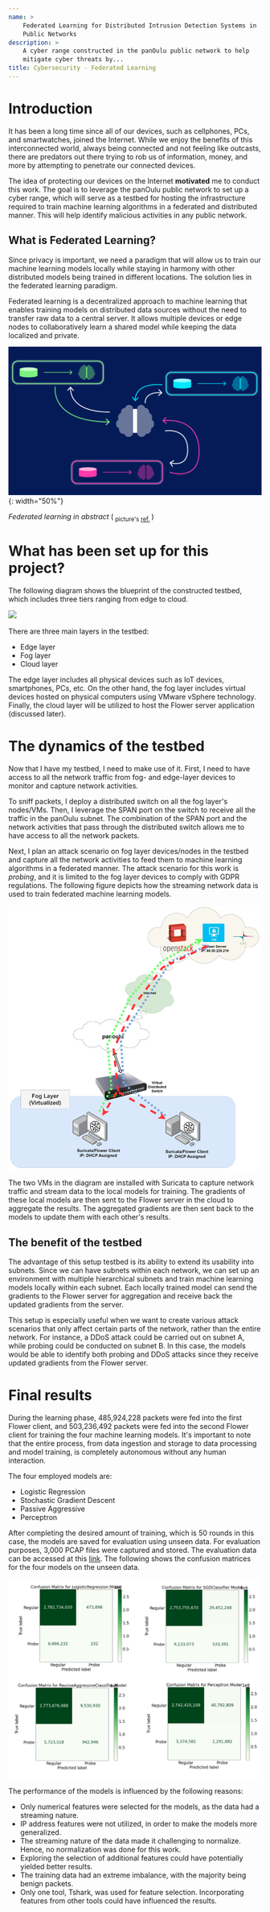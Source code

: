 ```yaml
---
name: > 
    Federated Learning for Distributed Intrusion Detection Systems in
    Public Networks
description: >
    A cyber range constructed in the panOulu public network to help
    mitigate cyber threats by...
title: Cybersecurity - Federated Learning
---
```


# Introduction

It has been a long time since all of our devices, such as cellphones,
PCs, and smartwatches, joined the Internet. While we enjoy the
benefits of this interconnected world, always being connected and not
feeling like outcasts, there are predators out there trying to rob us
of information, money, and more by attempting to penetrate our
connected devices.

The idea of protecting our devices on the Internet **motivated** me to
conduct this work. The goal is to leverage the panOulu public network
to set up a cyber range, which will serve as a testbed for hosting the
infrastructure required to train machine learning algorithms in a
federated and distributed manner. This will help identify malicious
activities in any public network.

## What is Federated Learning?

Since privacy is important, we need a paradigm that will allow us to
train our machine learning models locally while staying in harmony
with other distributed models being trained in different locations.
The solution lies in the federated learning paradigm.

Federated learning is a decentralized approach to machine learning
that enables training models on distributed data sources without the
need to transfer raw data to a central server. It allows multiple
devices or edge nodes to collaboratively learn a shared model while
keeping the data localized and private.

![Federated learning in abstract.](/assets/images/cybersecurity/federated-learning-frameworks-1500x880.png){: width="50%"}

*Federated learning in abstract*
(<sub>
picture's <a href="https://www.inovex.de/de/blog/federated-learning-frameworks-part-2/" target="_blank">ref.</a>
</sub>)

# What has been set up for this project?

The following diagram shows the blueprint of the constructed testbed,
which includes three tiers ranging from edge to cloud.

![](/assets/images/cybersecurity/cyberrange-blueprint.png)

There are three main layers in the testbed:

* Edge layer
* Fog layer
* Cloud layer

The edge layer includes all physical devices such as IoT devices,
smartphones, PCs, etc. On the other hand, the fog layer includes
virtual devices hosted on physical computers using VMware vSphere
technology. Finally, the cloud layer will be utilized to host the
Flower server application (discussed later).

# The dynamics of the testbed

Now that I have my testbed, I need to make use of it. First, I need to
have access to all the network traffic from fog- and edge-layer
devices to monitor and capture network activities.

To sniff packets, I deploy a distributed switch on all the fog layer's
nodes/VMs. Then, I leverage the SPAN port on the switch to receive all
the traffic in the panOulu subnet. The combination of the SPAN port
and the network activities that pass through the distributed switch
allows me to have access to all the network packets.

Next, I plan an attack scenario on fog layer devices/nodes in the
testbed and capture all the network activities to feed them to machine
learning algorithms in a federated manner. The attack scenario for
this work is *probing*, and it is limited to the fog layer devices to
comply with GDPR regulations. The following figure depicts how the
streaming network data is used to train federated machine learning
models.

![](/assets/images/cybersecurity/federated-learning.png)

The two VMs in the diagram are installed with Suricata to capture
network traffic and stream data to the local models for training. The
gradients of these local models are then sent to the Flower server in
the cloud to aggregate the results. The aggregated gradients are then
sent back to the models to update them with each other's results.

## The benefit of the testbed

The advantage of this setup testbed is its ability to extend its
usability into subnets. Since we can have subnets within each network,
we can set up an environment with multiple hierarchical subnets and
train machine learning models locally within each subnet. Each locally
trained model can send the gradients to the Flower server for
aggregation and receive back the updated gradients from the server.

This setup is especially useful when we want to create various attack
scenarios that only affect certain parts of the network, rather than
the entire network. For instance, a DDoS attack could be carried out
on subnet A, while probing could be conducted on subnet B. In this
case, the models would be able to identify both probing and DDoS
attacks since they receive updated gradients from the Flower server.

# Final results

During the learning phase, 485,924,228 packets were fed into the first
Flower client, and 503,236,492 packets were fed into the second Flower
client for training the four machine learning models. It's important
to note that the entire process, from data ingestion and storage to
data processing and model training, is completely autonomous without
any human interaction.

The four employed models are:

* Logistic Regression
* Stochastic Gradient Descent
* Passive Aggressive
* Perceptron


After completing the desired amount of training, which is 50 rounds in
this case, the models are saved for evaluation using unseen data. For
evaluation purposes, 3,000 PCAP files were captured and stored. The
evaluation data can be accessed at this
[link](https://zenodo.org/record/7956304). The following shows the
confusion matrices for the four models on the unseen data.

![](/assets/images/cybersecurity/final_result.png)

The performance of the models is influenced by the following reasons:

* Only numerical features were selected for the models, as the data
  had a streaming nature.
* IP address features were not utilized, in order to make the
  models more generalized.
* The streaming nature of the data made it challenging to normalize.
  Hence, no normalization was done for this work.
* Exploring the selection of additional features could have
  potentially yielded better results.
* The training data had an extreme imbalance, with the majority being
  benign packets.
* Only one tool, Tshark, was used for feature selection. Incorporating
  features from other tools could have influenced the results.
